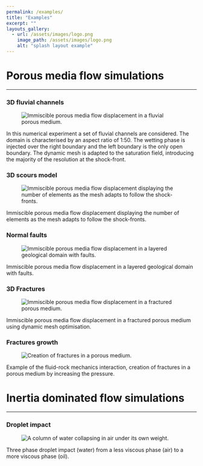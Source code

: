 ```yaml
---
permalink: /examples/
title: "Examples"
excerpt: ""
layouts_gallery:
  - url: /assets/images/logo.png
    image_path: /assets/images/logo.png
    alt: "splash layout example"
---
```


# Porous media flow simulations 

***

### 3D fluvial channels
<figure>
  <img src="{{ '/assets/images/channels.apng' | absolute_url }}" alt="Immiscible porous media flow displacement in a fluvial porous medium.">
</figure>
In this numerical experiment a set of fluvial channels are considered. The domain is characterised by an aspect ratio of 1:50. The wetting phase is injected over the right boundary and the left boundary is the only open boundary. The dynamic mesh is adapted to the saturation field, introducing the majority of the resolution at the shock-front.


### 3D scours model
<figure>
  <img src="{{ '/assets/images/scours.apng' | absolute_url }}" alt="Immiscible porous media flow displacement displaying the number of elements as the mesh adapts to follow the shock-fronts.">
</figure>
Immiscible porous media flow displacement displaying the number of elements as the mesh adapts to follow the shock-fronts.

### Normal faults
<figure>
  <img src="{{ '/assets/images/normal-fault.apng' | absolute_url }}" alt="Immiscible porous media flow displacement in a layered geological domain with faults.">
</figure>
Immiscible porous media flow displacement in a layered geological domain with faults.

### 3D Fractures
<figure>
  <img src="{{ '/assets/images/fractures.apng' | absolute_url }}" alt="Immiscible porous media flow displacement in a fractured porous medium.">
</figure>
Immiscible porous media flow displacement in a fractured porous medium using dynamic mesh optimisation.

### Fractures growth
<figure>
  <img src="{{ '/assets/images/fracture-growth.gif' | absolute_url }}" alt="Creation of fractures in a porous medium.">
</figure>
Example of the fluid-rock mechanics interaction, creation of fractures in a porous medium by increasing the pressure.

# Inertia dominated flow simulations

***

### Droplet impact
<figure>
  <img src="{{ '/assets/images/droplet-vertical-impact.gif' | absolute_url }}" alt="A column of water collapsing in air under its own weight.">
</figure>
Three phase droplet impact (water) from a less viscous phase (air) to a more viscous phase (oil). 
